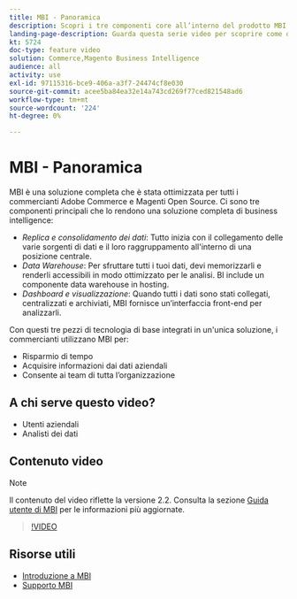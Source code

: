 ```yaml
---
title: MBI - Panoramica
description: Scopri i tre componenti core all’interno del prodotto MBI che forniscono una soluzione completa di business intelligence.
landing-page-description: Guarda questa serie video per scoprire come ottenere migliori informazioni aziendali e risultati attraverso l’aggregazione dei dati, l’analisi e la visualizzazione.
kt: 5724
doc-type: feature video
solution: Commerce,Magento Business Intelligence
audience: all
activity: use
exl-id: 97115316-bce9-406a-a3f7-24474cf8e030
source-git-commit: acee5ba84ea32e14a743cd269f77ced821548ad6
workflow-type: tm+mt
source-wordcount: '224'
ht-degree: 0%

---
```


# MBI - Panoramica

MBI è una soluzione completa che è stata ottimizzata per tutti i commercianti Adobe Commerce e Magenti Open Source. Ci sono tre componenti principali che lo rendono una soluzione completa di business intelligence:

- _Replica e consolidamento dei dati_: Tutto inizia con il collegamento delle varie sorgenti di dati e il loro raggruppamento all&#39;interno di una posizione centrale.
- _Data Warehouse_: Per sfruttare tutti i tuoi dati, devi memorizzarli e renderli accessibili in modo ottimizzato per le analisi. BI include un componente data warehouse in hosting.
- _Dashboard e visualizzazione_: Quando tutti i dati sono stati collegati, centralizzati e archiviati, MBI fornisce un’interfaccia front-end per analizzarli.

Con questi tre pezzi di tecnologia di base integrati in un&#39;unica soluzione, i commercianti utilizzano MBI per:

- Risparmio di tempo
- Acquisire informazioni dai dati aziendali
- Consente ai team di tutta l’organizzazione

## A chi serve questo video?

- Utenti aziendali
- Analisti dei dati

## Contenuto video

>[!NOTE]
>
>Il contenuto del video riflette la versione 2.2. Consulta la sezione [Guida utente di MBI](https://docs.magento.com/mbi/) per le informazioni più aggiornate.

>[!VIDEO](https://video.tv.adobe.com/v/35979?quality=12&learn=on)

## Risorse utili

- [Introduzione a MBI](https://docs.magento.com/mbi/getting-started/getting-started.html)
- [Supporto MBI](https://support.magento.com/hc/en-us/articles/360016730811)
